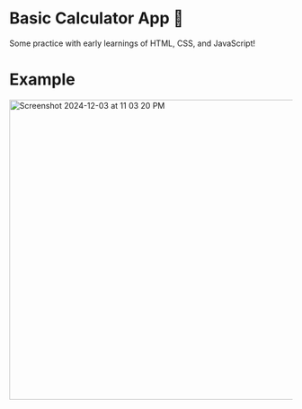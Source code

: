 # Basic Calculator App  🧮

Some practice with early learnings of HTML, CSS, and JavaScript!

# Example 

<img width="534" alt="Screenshot 2024-12-03 at 11 03 20 PM" src="https://github.com/user-attachments/assets/8be573c6-33ba-45eb-a572-9f156c2b15f5">



